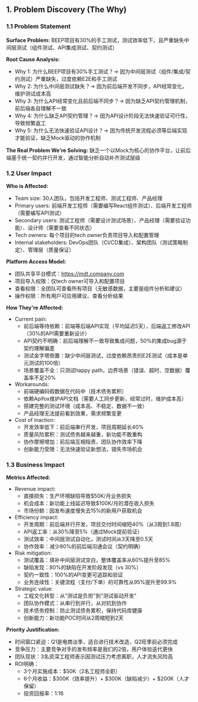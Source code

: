 ## 1. Problem Discovery (The Why)
### 1.1 Problem Statement
**Surface Problem:** BEEP项目有30%的手工测试，测试效率低下，且严重缺失中间层测试（组件测试、API集成测试、契约测试）

**Root Cause Analysis:** 
- Why 1: 为什么BEEP项目有30%手工测试？→ 因为中间层测试（组件/集成/契约测试）严重缺失，过度依赖E2E和手工测试
- Why 2: 为什么中间层测试缺失？→ 因为前后端开发不同步，API经常变化，维护测试成本高
- Why 3: 为什么API经常变化且前后端不同步？→ 因为缺乏API契约管理机制，前后端各自理解不一致
- Why 4: 为什么缺乏API契约管理？→ 因为API设计阶段无法快速验证可行性，导致频繁返工
- Why 5: 为什么无法快速验证API设计？→ 因为传统开发流程必须等后端实现才能验证，缺乏Mock驱动的协作机制

**The Real Problem We're Solving:** 缺乏一个以Mock为核心的协作平台，让前后端基于统一契约并行开发，通过智能分析自动补齐测试层级

### 1.2 User Impact
**Who is Affected:**
- Team size: 30人团队，包括开发工程师、测试工程师、产品经理
- Primary users: 前端开发工程师（需要编写React组件测试）、后端开发工程师（需要编写API测试）
- Secondary users: 测试工程师（需要设计测试场景）、产品经理（需要验证功能）、设计师（需要查看不同状态）
- Tech owners: 每个项目的tech owner负责项目导入和配置管理
- Internal stakeholders: DevOps团队（CI/CD集成）、架构团队（测试策略制定）、管理层（质量保证）

**Platform Access Model:**
- 团队共享平台模式：https://mdt.company.com
- 项目导入权限：仅tech owner可导入和配置项目
- 查看权限：全团队可查看所有项目（无敏感数据，主要是组件分析和建议）
- 操作权限：所有用户可应用建议、查看分析结果

**How They're Affected:**
- Current pain: 
  - 前后端等待依赖：前端等后端API实现（平均延迟5天），后端返工修改API（30%的API需要重新设计）
  - API契约不明确：前后端理解不一致导致集成问题，50%的集成bug源于契约理解偏差
  - 测试金字塔倒置：缺少中间层测试，过度依赖昂贵的E2E测试（成本是单元测试的100倍）
  - 场景覆盖不全：只测试happy path，边界场景（错误、超时、空数据）覆盖率不足20%
- Workarounds: 
  - 前端硬编码假数据在代码中（技术债务累积）
  - 依赖Apifox维护API文档（需要人工同步更新，经常过时，维护成本高）
  - 搭建完整的测试环境（成本高、不稳定、数据不一致）
  - 产品经理无法提前看到效果，需求频繁变更
- Cost of inaction: 
  - 开发效率低下：前后端串行开发，项目周期延长40%
  - 质量风险累积：测试债务越来越重，新功能不敢重构
  - 协作摩擦增加：前后端互相指责，团队协作效率下降
  - 创新能力受限：无法快速验证新想法，错失市场机会

### 1.3 Business Impact
**Metrics Affected:**
- Revenue impact: 
  - 直接损失：生产环境缺陷导致$50K/月业务损失
  - 机会成本：新功能上线延迟导致$100K/月的潜在收入损失
  - 市场份额：因发布速度慢失去15%的新用户获取机会
- Efficiency impact: 
  - 开发周期：前后端并行开发，项目交付时间缩短40%（从3周到1.8周）
  - API返工率：从30%降至5%（通过Mock提前验证）
  - 测试效率：中间层测试自动化，测试时间从3天降至0.5天
  - 协作效率：减少80%的前后端沟通会议（契约明确）
- Risk mitigation: 
  - 测试覆盖：填补中间层测试空白，整体覆盖率从60%提升至85%
  - 缺陷发现：80%的缺陷在开发阶段发现（vs 30%）
  - 契约一致性：100%的API变更可追踪和验证
  - 业务连续性：关键流程（支付/下单）的可靠性从95%提升至99.9%
- Strategic value: 
  - 工程文化转型：从"测试是负担"到"测试驱动开发"
  - 团队协作模式：从串行到并行，从对抗到协作
  - 技术债务控制：防止测试债务累积，保持代码库健康
  - 创新能力：新功能POC时间从2周缩短到2天

**Priority Justification:** 
- 时间窗口紧迫：Q1是电商淡季，适合进行技术改造，Q2旺季前必须完成
- 竞争压力：主要竞争对手的发布频率是我们的2倍，用户体验迭代更快
- 团队现状：3名资深工程师表示因测试压力考虑离职，人才流失风险高
- ROI明确：
  - 3个月实施成本：$50K（2名工程师全职）
  - 6个月收益：$300K（效率提升）+ $300K（缺陷减少）+ $200K（人才保留）
  - 投资回报率：1:16